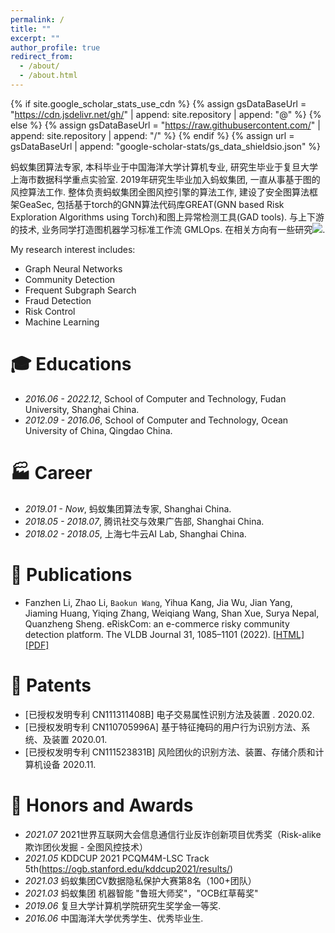 ```yaml
---
permalink: /
title: ""
excerpt: ""
author_profile: true
redirect_from: 
  - /about/
  - /about.html
---
```


{% if site.google_scholar_stats_use_cdn %}
{% assign gsDataBaseUrl = "https://cdn.jsdelivr.net/gh/" | append: site.repository | append: "@" %}
{% else %}
{% assign gsDataBaseUrl = "https://raw.githubusercontent.com/" | append: site.repository | append: "/" %}
{% endif %}
{% assign url = gsDataBaseUrl | append: "google-scholar-stats/gs_data_shieldsio.json" %}

<span class='anchor' id='about-me'></span>

蚂蚁集团算法专家, 本科毕业于中国海洋大学计算机专业, 研究生毕业于复旦大学上海市数据科学重点实验室. 2019年研究生毕业加入蚂蚁集团, 一直从事基于图的风控算法工作. 整体负责蚂蚁集团全图风控引擎的算法工作, 建设了安全图算法框架GeaSec, 包括基于torch的GNN算法代码库GREAT(GNN based Risk Exploration Algorithms using Torch)和图上异常检测工具(GAD tools). 与上下游的技术, 业务同学打造图机器学习标准工作流 GMLOps. 在相关方向有一些研究<a href='https://scholar.google.com/citations?user=AsSLgc8AAAAJ'><img src="https://img.shields.io/endpoint?url={{ url | url_encode }}&logo=Google%20Scholar&labelColor=f6f6f6&color=9cf&style=flat&label=citations"></a>.

My research interest includes: 
- Graph Neural Networks
- Community Detection
- Frequent Subgraph Search
- Fraud Detection
- Risk Control
- Machine Learning

# 🎓 Educations 

- *2016.06 - 2022.12*, School of Computer and Technology, Fudan University, Shanghai China. 
- *2012.09 - 2016.06*, School of Computer and Technology, Ocean University of China, Qingdao China. 

# 🏭 Career

- *2019.01 - Now*, 蚂蚁集团算法专家, Shanghai China.
- *2018.05 - 2018.07*, 腾讯社交与效果广告部, Shanghai China.
- *2018.02 - 2018.05*, 上海七牛云AI Lab, Shanghai China.

# 📝 Publications 

- Fanzhen Li, Zhao Li, `Baokun Wang`, Yihua Kang, Jia Wu, Jian Yang, Jiaming Huang, Yiqing Zhang, Weiqiang Wang, Shan Xue, Surya Nepal, Quanzheng Sheng. eRiskCom: an e-commerce risky community detection platform. The VLDB Journal 31, 1085–1101 (2022). 
[[HTML]](https://doi.org/10.1007/s00778-021-00723-z) [[PDF]](/pdf/2022_VLDBJ_eRiskCom.pdf)

# 📝 Patents 

- [已授权发明专利 CN111311408B] 电子交易属性识别方法及装置 . 2020.02.
- [已授权发明专利 CN110705996A] 基于特征掩码的用户行为识别方法、系统、及装置 2020.01.
- [已授权发明专利 CN111523831B] 风险团伙的识别方法、装置、存储介质和计算机设备 2020.11.

# 🏅 Honors and Awards

- *2021.07* 2021世界互联网大会信息通信行业反诈创新项目优秀奖（Risk-alike欺诈团伙发掘 - 全图风控技术）
- *2021.05* KDDCUP 2021 PCQM4M-LSC Track 5th(https://ogb.stanford.edu/kddcup2021/results/)
- *2021.03* 蚂蚁集团CV数据隐私保护大赛第8名（100+团队）
- *2021.03* 蚂蚁集团 机器智能 "鲁班大师奖"，"OCB红草莓奖"
- *2019.06* 复旦大学计算机学院研究生奖学金一等奖.
- *2016.06* 中国海洋大学优秀学生、优秀毕业生.

  
